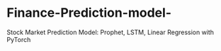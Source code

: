 # Finance-Prediction-model-
Stock Market Prediction Model: Prophet, LSTM, Linear Regression with PyTorch

